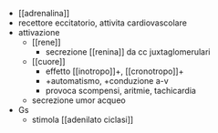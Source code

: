 - [[adrenalina]]
- recettore eccitatorio, attivita cardiovascolare
- attivazione
	- [[rene]]
		- secrezione [[renina]] da cc juxtaglomerulari
	- [[cuore]]
		- effetto [[inotropo]]+, [[cronotropo]]+
		- +automatismo, +conduzione a-v
		- provoca scompensi, aritmie, tachicardia
	- secrezione umor acqueo
- Gs
	- stimola [[adenilato ciclasi]]